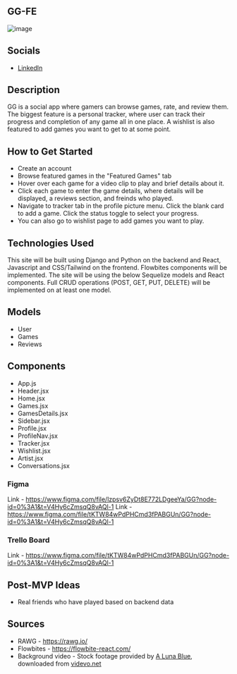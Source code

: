 ## GG-FE

![image]()


## Socials
- [LinkedIn](https://www.linkedin.com/in/jack-viana/)

## Description

GG is a social app where gamers can browse games, rate, and review them. The biggest feature is a personal tracker, where user can track their progress and completion of any game all in one place. A wishlist is also featured to add games you want to get to at some point.

## How to Get Started

- Create an account
- Browse featured games in the "Featured Games" tab
- Hover over each game for a video clip to play and brief details about it.
- Click each game to enter the game details, where details will be displayed, a reviews section, and freinds who played.
- Navigate to tracker tab in the profile picture menu. Click the blank card to add a game. Click the status toggle to select your progress.
- You can also go to wishlist page to add games you want to play.

## Technologies Used

This site will be built using Django and Python on the backend and React, Javascript and CSS/Tailwind on the frontend. Flowbites components will be implemented. The site will be using the below Sequelize models and React components. Full CRUD operations (POST, GET, PUT, DELETE) will be implemented on at least one model.

## Models

- User
- Games
- Reviews

## Components

- App.js
- Header.jsx
- Home.jsx
- Games.jsx
- GamesDetails.jsx
- Sidebar.jsx
- Profile.jsx
- ProfileNav.jsx
- Tracker.jsx
- Wishlist.jsx
- Artist.jsx
- Conversations.jsx

### Figma

Link - https://www.figma.com/file/lzpsv6ZyDt8E772LDgeeYa/GG?node-id=0%3A1&t=V4Hy6cZmsqQ8vAQl-1
Link - https://www.figma.com/file/tKTW84wPdPHCmd3fPABGUn/GG?node-id=0%3A1&t=V4Hy6cZmsqQ8vAQl-1

### Trello Board

Link - https://www.figma.com/file/tKTW84wPdPHCmd3fPABGUn/GG?node-id=0%3A1&t=V4Hy6cZmsqQ8vAQl-1

## Post-MVP Ideas

- Real friends who have played based on backend data

## Sources

- RAWG - https://rawg.io/
- Flowbites - https://flowbite-react.com/
- Background video - 
Stock footage provided by <a class="link author-link-popup" target="_blank" href="https://www.videvo.net/profile/vidfy-A Luna Blue">A Luna Blue</a>,
downloaded from <a class="videvo-redirect" target="_blank" href="https://www.videvo.net">videvo.net</a>